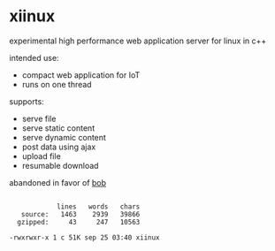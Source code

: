 # xiinux

experimental high performance web application server for linux in c++

intended use:
* compact web application for IoT
* runs on one thread

supports:
* serve file
* serve static content
* serve dynamic content
* post data using ajax
* upload file
* resumable download

abandoned in favor of [bob](https://github.com/calint/bob)

```

            lines   words   chars
   source:   1463    2939   39866
  gzipped:     43     247   10563

-rwxrwxr-x 1 c 51K sep 25 03:40 xiinux

```